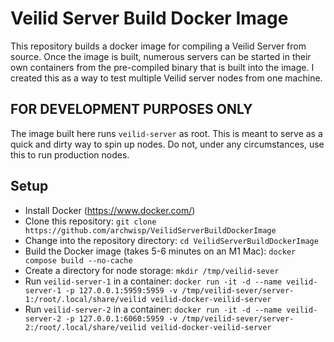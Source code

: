 # Veilid Server Build Docker Image
This repository builds a docker image for compiling a Veilid Server from source. Once the image is built, numerous servers can be started in their own containers from the pre-compiled binary that is built into the image. I created this as a way to test multiple Veilid server nodes from one machine.

## FOR DEVELOPMENT PURPOSES ONLY
The image built here runs `veilid-server` as root. This is meant to serve as a quick and dirty way to spin up nodes. Do not, under any circumstances, use this to run production nodes.

## Setup
- Install Docker (https://www.docker.com/)
- Clone this repository: `git clone https://github.com/archwisp/VeilidServerBuildDockerImage`
- Change into the repository directory: `cd VeilidServerBuildDockerImage`
- Build the Docker image (takes 5-6 minutes on an M1 Mac): `docker compose build --no-cache`
- Create a directory for node storage: `mkdir /tmp/veilid-sever`
- Run `veilid-server-1` in a container: `docker run -it -d --name veilid-server-1 -p 127.0.0.1:5959:5959 -v /tmp/veilid-sever/server-1:/root/.local/share/veilid veilid-docker-veilid-server`
- Run `veilid-server-2` in a container: `docker run -it -d --name veilid-server-2 -p 127.0.0.1:6060:5959 -v /tmp/veilid-sever/server-2:/root/.local/share/veilid veilid-docker-veilid-server`
